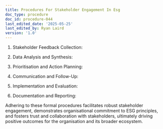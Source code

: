 ```yaml
---
title: Procedures For Stakeholder Engagement In Esg
doc_type: procedure
doc_id: procedure-044
last_edited_date: '2025-05-25'
last_edited_by: Ryan Laird
version: '1.0'
---
```


1. Stakeholder Feedback Collection:

1. Data Analysis and Synthesis:

1. Prioritisation and Action Planning:

1. Communication and Follow-Up:

1. Implementation and Evaluation:

1. Documentation and Reporting:

Adhering to these formal procedures facilitates robust stakeholder engagement, demonstrates organisational commitment to ESG principles, and fosters trust and collaboration with stakeholders, ultimately driving positive outcomes for the organisation and its broader ecosystem.
